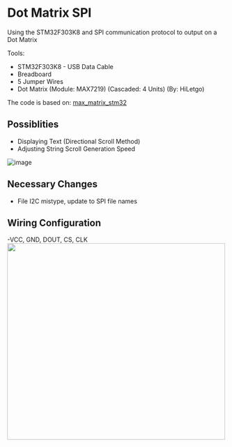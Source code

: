 # Dot Matrix SPI
Using the STM32F303K8 and SPI communication protocol to output on a Dot Matrix

Tools: 
- STM32F303K8 - USB Data Cable
- Breadboard 
- 5 Jumper Wires 
- Dot Matrix (Module: MAX7219) (Cascaded: 4 Units) (By: HiLetgo)

The code is based on: <a href ="https://controllerstech.com/cascading-dot-matrix-and-stm32/"> max_matrix_stm32 </a> 

## Possiblities
-  Displaying Text (Directional Scroll Method)
-  Adjusting String Scroll Generation Speed

![image](https://github.com/ProTamLan/dotMatrixSPI/assets/75819639/5d5c6df5-31fa-4802-9c6d-0cc6dccc724c)


## Necessary Changes
-  File I2C mistype, update to SPI file names

## Wiring Configuration
-VCC, GND, DOUT, CS, CLK
<img src="![wiresetup](https://github.com/ProTamLan/dotMatrixSPI/assets/75819639/7cd860e0-4442-40df-960c-dfdd61bf38e9)" width="500" height="450">
